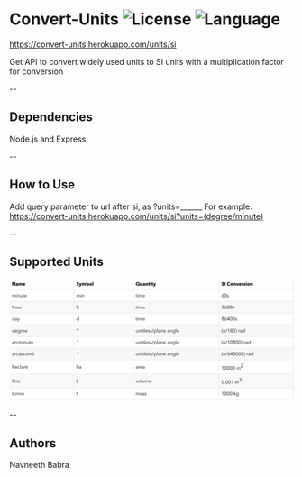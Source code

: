 # Convert-Units ![License](https://img.shields.io/apm/l/vim-mode.svg?colorB=orange&style=plastic) ![Language](https://img.shields.io/badge/language-Javascript-<Blue>.svg) 

https://convert-units.herokuapp.com/units/si

Get API to convert widely used units to SI units with a multiplication factor for conversion

--

## Dependencies
Node.js and Express

--

## How to Use
Add query parameter to url after si, as ?units=______
For example: https://convert-units.herokuapp.com/units/si?units=(degree/minute)

--

## Supported Units
![Units](https://raw.githubusercontent.com/nbabra/ConvertUnits/master/img/Units.png)

--

## Authors
Navneeth Babra

